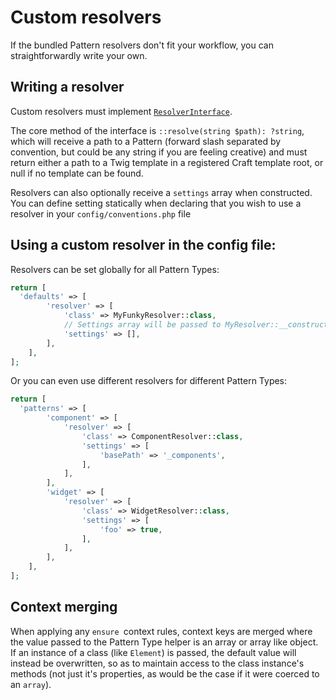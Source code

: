 # Custom resolvers

If the bundled Pattern resolvers don't fit your workflow, you can straightforwardly write your own.

## Writing a resolver

Custom resolvers must implement [`ResolverInterface`](../src/resolvers/ResolverInterface.php).

The core method of the interface is `::resolve(string $path): ?string`, which will receive a path to a Pattern (forward slash separated by convention, but could be any string if you are feeling creative)  and must return either a path to a Twig template in a registered Craft template root, or null if no template can be found. 

Resolvers can also optionally receive a `settings` array when constructed. You can define setting statically when declaring that you wish to use a resolver in your `config/conventions.php` file


## Using a custom resolver in the config file: 

Resolvers can be set globally for all Pattern Types:

```php
return [
  'defaults' => [
        'resolver' => [
            'class' => MyFunkyResolver::class,
            // Settings array will be passed to MyResolver::__construct
            'settings' => [],
        ],
    ],
];
```

Or you can even use different resolvers for different Pattern Types:


```php
return [
  'patterns' => [
        'component' => [
            'resolver' => [
                'class' => ComponentResolver::class,
                'settings' => [
                    'basePath' => '_components',
                ],
            ],
        ],
        'widget' => [
            'resolver' => [
                'class' => WidgetResolver::class,
                'settings' => [
                    'foo' => true,
                ],
            ],
        ],
    ],
];
```

## Context merging

When applying any `ensure `context rules, context keys are merged where the value passed to the Pattern Type helper is an array or array like object. If an instance of a class (like `Element`) is passed, the default value will instead be overwritten, so as to maintain access to the class instance's methods (not just it's properties, as would be the case if it were coerced to an `array`).

